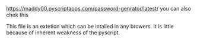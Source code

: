 https://maddy00.pyscriptapps.com/password-genrator/latest/ you can also chek this 

This file is an extetion which can be intalled in any browers. It is little because of inherent weakness of the pyscript. 
